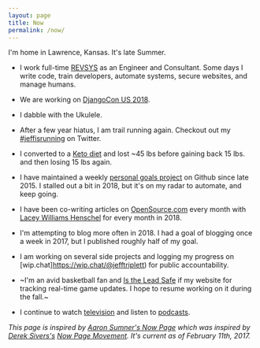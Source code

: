 ```yaml
---
layout: page
title: Now
permalink: /now/
---
```


I'm home in Lawrence, Kansas. It's late Summer.

- I work full-time [REVSYS][] as an Engineer and Consultant. Some days I write code, train developers, automate systems, secure websites, and manage humans.

- We are working on [DjangoCon US 2018][].

- I dabble with the Ukulele.

- After a few year hiatus, I am trail running again. Checkout out my [#jeffisrunning](https://twitter.com/search?q=%23jeffisrunning&src=typd) on Twitter.

- I converted to a [Keto diet][] and lost ~45 lbs before gaining back 15 lbs. and then losing 15 lbs again.

- I have maintained a weekly [personal goals project][] on Github since late 2015. I stalled out a bit in 2018, but it's on my radar to automate, and keep going.

- I have been co-writing articles on [OpenSource.com](https://opensource.com/users/jefftriplett) every month with [Lacey Williams Henschel](https://opensource.com/users/laceynwilliams) for every month in 2018.

- I'm attempting to blog more often in 2018. I had a goal of blogging once a week in 2017, but I published roughly half of my goal. 

- I am working on several side projects and logging my progress on [wip.chat]https://wip.chat/@jefftriplett) for public accountability.

- ~I'm an avid basketball fan and [Is the Lead Safe][] if my website for tracking real-time game updates. I hope to resume working on it during the fall.~

- I continue to watch [television][] and listen to [podcasts][].

*This page is inspired by [Aaron Sumner's Now Page][] which was inspired by [Derek Sivers's][Derek Sivers] [Now Page Movement][]. It's current as of February 11th, 2017.*

[Aaron Sumner's Now Page]: http://aaronsumner.com/pages/now.html
[Derek Sivers]: https://sivers.org/now
[DjangoCon US 2018]: https://2018.djangocon.us/
[Is the Lead Safe]: http://www.istheleadsafe.com/
[Keto diet]: https://www.reddit.com/r/keto/wiki/keto_in_a_nutshell
[Now Page Movement]: http://nownownow.com/about
[personal goals project]: https://github.com/jefftriplett/personal-goals
[podcasts]: https://github.com/jefftriplett/personal-goals/blob/master/content-list/podcasts.md
[RevSys]: https://www.revsys.com/
[television]: https://github.com/jefftriplett/personal-goals/blob/master/content-list/television.md
